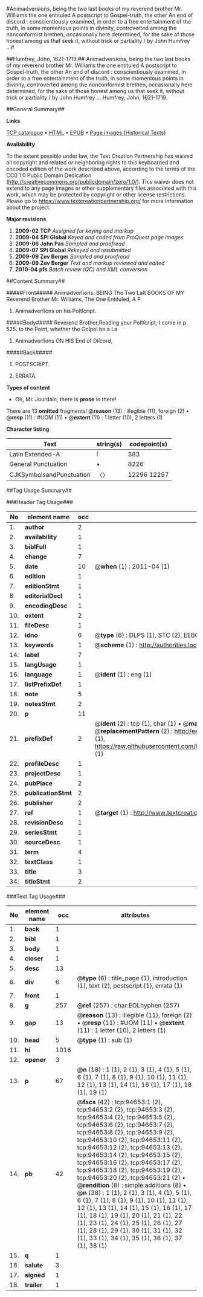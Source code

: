 #Animadversions, being the two last books of my reverend brother Mr. Williams the one entituled A postscript to Gospel-truth, the other An end of discord : conscientiously examined, in order to a free entertainment of the truth, in some momentous points in divinity, controverted among the nonconformist brethen, occasionally here determined, for the sake of those honest among us that seek it, without trick or partiality / by John Humfrey ...#

##Humfrey, John, 1621-1719.##
Animadversions, being the two last books of my reverend brother Mr. Williams the one entituled A postscript to Gospel-truth, the other An end of discord : conscientiously examined, in order to a free entertainment of the truth, in some momentous points in divinity, controverted among the nonconformist brethen, occasionally here determined, for the sake of those honest among us that seek it, without trick or partiality / by John Humfrey ...
Humfrey, John, 1621-1719.

##General Summary##

**Links**

[TCP catalogue](http://www.ota.ox.ac.uk/tcp/)  • 
[HTML](http://tei.it.ox.ac.uk/tcp/Texts-HTML/free/A45/A45121.html)  • 
[EPUB](http://tei.it.ox.ac.uk/tcp/Texts-EPUB/free/A45/A45121.epub) • 
[Page images (Historical Texts)](https://historicaltexts.jisc.ac.uk/eebo-12859443e)

**Availability**

To the extent possible under law, the Text Creation Partnership has waived all copyright and related or neighboring rights to this keyboarded and encoded edition of the work described above, according to the terms of the CC0 1.0 Public Domain Dedication (http://creativecommons.org/publicdomain/zero/1.0/). This waiver does not extend to any page images or other supplementary files associated with this work, which may be protected by copyright or other license restrictions. Please go to https://www.textcreationpartnership.org/ for more information about the project.

**Major revisions**

1. __2009-02__ __TCP__ *Assigned for keying and markup*
1. __2009-04__ __SPi Global__ *Keyed and coded from ProQuest page images*
1. __2009-06__ __John Pas__ *Sampled and proofread*
1. __2009-07__ __SPi Global__ *Rekeyed and resubmitted*
1. __2009-09__ __Zev Berger__ *Sampled and proofread*
1. __2009-09__ __Zev Berger__ *Text and markup reviewed and edited*
1. __2010-04__ __pfs__ *Batch review (QC) and XML conversion*

##Content Summary##

#####Front#####
Animadverſions: BEING The Two Laſt BOOKS OF MY Reverend Brother Mr. Williams, The One Entituled, A P
1. Animadverſions on his Poſtſcript.

#####Body#####
Reverend Brother,Reading your Poſtſcript, I come in p. 525. to the Point, whether the Goſpel be a La
1. Animadverſions ON HIS End of Diſcord,

#####Back#####

1. POSTSCRIPT.

1. ERRATA.

**Types of content**

  * Oh, Mr. Jourdain, there is **prose** in there!

There are 13 **omitted** fragments! 
 @__reason__ (13) : illegible (11), foreign (2)  •  @__resp__ (11) : #UOM (11)  •  @__extent__ (11) : 1 letter (10), 2 letters (1)

**Character listing**


|Text|string(s)|codepoint(s)|
|---|---|---|
|Latin Extended-A|ſ|383|
|General Punctuation|•|8226|
|CJKSymbolsandPunctuation|〈〉|12296 12297|

##Tag Usage Summary##

###Header Tag Usage###

|No|element name|occ|attributes|
|---|---|---|---|
|1.|__author__|2||
|2.|__availability__|1||
|3.|__biblFull__|1||
|4.|__change__|7||
|5.|__date__|10| @__when__ (1) : 2011-04 (1)|
|6.|__edition__|1||
|7.|__editionStmt__|1||
|8.|__editorialDecl__|1||
|9.|__encodingDesc__|1||
|10.|__extent__|2||
|11.|__fileDesc__|1||
|12.|__idno__|6| @__type__ (6) : DLPS (1), STC (2), EEBO-CITATION (1), OCLC (1), VID (1)|
|13.|__keywords__|1| @__scheme__ (1) : http://authorities.loc.gov/ (1)|
|14.|__label__|7||
|15.|__langUsage__|1||
|16.|__language__|1| @__ident__ (1) : eng (1)|
|17.|__listPrefixDef__|1||
|18.|__note__|5||
|19.|__notesStmt__|2||
|20.|__p__|11||
|21.|__prefixDef__|2| @__ident__ (2) : tcp (1), char (1)  •  @__matchPattern__ (2) : ([0-9\-]+):([0-9IVX]+) (1), (.+) (1)  •  @__replacementPattern__ (2) : http://eebo.chadwyck.com/downloadtiff?vid=$1&page=$2 (1), https://raw.githubusercontent.com/textcreationpartnership/Texts/master/tcpchars.xml#$1 (1)|
|22.|__profileDesc__|1||
|23.|__projectDesc__|1||
|24.|__pubPlace__|2||
|25.|__publicationStmt__|2||
|26.|__publisher__|2||
|27.|__ref__|1| @__target__ (1) : http://www.textcreationpartnership.org/docs/. (1)|
|28.|__revisionDesc__|1||
|29.|__seriesStmt__|1||
|30.|__sourceDesc__|1||
|31.|__term__|4||
|32.|__textClass__|1||
|33.|__title__|3||
|34.|__titleStmt__|2||


###Text Tag Usage###

|No|element name|occ|attributes|
|---|---|---|---|
|1.|__back__|1||
|2.|__bibl__|1||
|3.|__body__|1||
|4.|__closer__|1||
|5.|__desc__|13||
|6.|__div__|6| @__type__ (6) : title_page (1), introduction (1), text (2), postscript (1), errata (1)|
|7.|__front__|1||
|8.|__g__|257| @__ref__ (257) : char:EOLhyphen (257)|
|9.|__gap__|13| @__reason__ (13) : illegible (11), foreign (2)  •  @__resp__ (11) : #UOM (11)  •  @__extent__ (11) : 1 letter (10), 2 letters (1)|
|10.|__head__|5| @__type__ (1) : sub (1)|
|11.|__hi__|1016||
|12.|__opener__|3||
|13.|__p__|67| @__n__ (18) : 1 (1), 2 (1), 3 (1), 4 (1), 5 (1), 6 (1), 7 (1), 8 (1), 9 (1), 10 (1), 11 (1), 12 (1), 13 (1), 14 (1), 16 (1), 17 (1), 18 (1), 19 (1)|
|14.|__pb__|42| @__facs__ (42) : tcp:94653:1 (2), tcp:94653:2 (2), tcp:94653:3 (2), tcp:94653:4 (2), tcp:94653:5 (2), tcp:94653:6 (2), tcp:94653:7 (2), tcp:94653:8 (2), tcp:94653:9 (2), tcp:94653:10 (2), tcp:94653:11 (2), tcp:94653:12 (2), tcp:94653:13 (2), tcp:94653:14 (2), tcp:94653:15 (2), tcp:94653:16 (2), tcp:94653:17 (2), tcp:94653:18 (2), tcp:94653:19 (2), tcp:94653:20 (2), tcp:94653:21 (2)  •  @__rendition__ (8) : simple:additions (8)  •  @__n__ (38) : 1 (1), 2 (1), 3 (1), 4 (1), 5 (1), 6 (1), 7 (1), 8 (1), 9 (1), 10 (1), 11 (1), 12 (1), 13 (1), 14 (1), 15 (1), 16 (1), 17 (1), 18 (1), 19 (1), 20 (1), 21 (1), 22 (1), 23 (1), 24 (1), 25 (1), 26 (1), 27 (1), 28 (1), 29 (1), 30 (1), 31 (1), 32 (1), 33 (1), 34 (1), 35 (1), 36 (1), 37 (1), 38 (1)|
|15.|__q__|1||
|16.|__salute__|3||
|17.|__signed__|1||
|18.|__trailer__|1||
